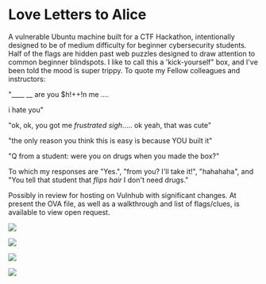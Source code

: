 # Love Letters to Alice

A vulnerable Ubuntu machine built for a CTF Hackathon, intentionally designed to be of medium difficulty for beginner cybersecurity students. Half of the flags are hidden past web puzzles designed to draw attention to common beginner blindspots. I like to call this a 'kick-yourself" box, and I've been told the mood is super trippy. To quote my Fellow colleagues and instructors:

"____ __ are you $h!++!n me
....

i hate you"

"ok, ok, you got me *frustrated sigh*..... ok yeah, that was cute"

"the only reason you think this is easy is because YOU built it"

"Q from a student: were you on drugs when you made the box?"

To which my responses are "Yes.", "from you? I'll take it!", "hahahaha", and "You tell that student that *flips hair* I don't need drugs."


Possibly in review for hosting on Vulnhub with significant changes. At present the OVA file, as well as a walkthrough and list of flags/clues, is available to view open request.

![](https://i.imgur.com/7UT8ZyZ.png)

![](https://i.imgur.com/j2K7eaN.jpg)

![](https://i.imgur.com/0YUiEDF.png)

![](https://i.imgur.com/1TQ7n8C.png)

